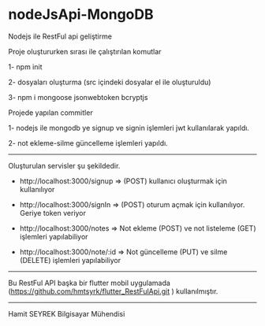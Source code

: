 # nodeJsApi-MongoDB
Nodejs ile RestFul api geliştirme

Proje oluştururken sırası ile çalıştırılan komutlar

1- npm init

2- dosyaları oluşturma (src içindeki dosyalar el ile oluşturuldu)

3- npm i mongoose jsonwebtoken bcryptjs

Projede yapılan commitler

1- nodejs ile mongodb ye signup ve signin işlemleri jwt  kullanılarak yapıldı.

2- not ekleme-silme güncelleme işlemleri yapıldı.

**********************************************************************

Oluşturulan servisler şu şekildedir.

- http://localhost:3000/signup     => (POST) kullanıcı oluşturmak için kullanılıyor

- http://localhost:3000/signIn     => (POST) oturum açmak için kullanılıyor. Geriye token veriyor


- http://localhost:3000/notes      => Not ekleme (POST) ve not listeleme (GET) işlemleri yapılabiliyor

- http://localhost:3000/note/:id   => Not güncelleme (PUT) ve silme (DELETE) işlemleri yapılabiliyor



****************************************

Bu RestFul API başka bir flutter mobil uygulamada (https://github.com/hmtsyrk/flutter_RestFulApi.git ) kullanılmıştır.


*************************************
Hamit SEYREK
Bilgisayar Mühendisi

